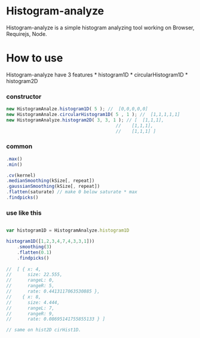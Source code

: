 Histogram-analyze 
==========

Histogram-analyze is a simple histogram analyzing tool working on Browser, Requirejs, Node.


    
# How to use

Histogram-analyze have 3 features 
    * histogram1D
    * circularHistogram1D
    * histogram2D

### constructor 
``` javascript
new HistogramAnalze.histogram1D( 5 ); //  [0,0,0,0,0]
new HistogramAnalze.circularHistogram1D( 5 , 1 ); //  [1,1,1,1,1]
new HistogramAnalyze.histogram2D( 3, 3, 1 ); // [  [1,1,1],  
										 //	   [1,1,1], 	
										 //	   [1,1,1] ]
```

### common 

``` javascript
.max() 
.min()
```

``` javascript
.cv(kernel) 
.medianSmoothing(kSize[, repeat])
.gaussianSmoothing(kSize[, repeat])
.flatten(saturate) // make 0 below saturate * max 
.findpicks()
```

### use like this
```javascript

var histogram1D = HistogramAnalyze.histogram1D

histogram1D([1,2,3,4,7,4,3,3,1]))
	.smoothing(3)
	.flatten(0.1)
	.findpicks()
	
//	[ { x: 4,
//	    size: 22.555,
//      rangeL: 0,
//      rangeR: 5,
//      rate: 0.4413117063530885 },
//    { x: 8,
//      size: 4.444,
//      rangeL: 7,
//      rangeR: 9,
//      rate: 0.08695141755855133 } ]

// same on hist2D cirHist1D.
	
```

